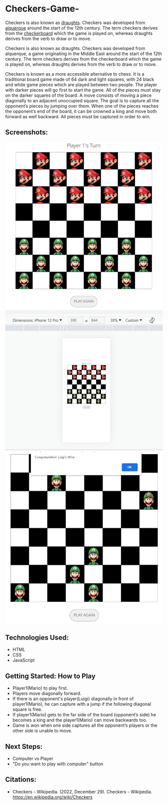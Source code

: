 # Checkers-Game-

Checkers is also known as [draughts](https://en.wikipedia.org/wiki/English_draughts). Checkers was developed from [alquerque](https://en.wikipedia.org/wiki/Alquerque) around the start of the 12th century. The term checkers derives from the [checkerboard](https://en.wikipedia.org/wiki/Checkerboard) which the game is played on, whereas draughts derives from the verb to draw or to move.

Checkers is also known as draughts. Checkers was developed from alquerque, a game originating in the Middle East around the start of the 12th century. The term checkers derives from the checkerboard which the game is played on, whereas draughts derives from the verb to draw or to move.


Checkers is known as a more accessible alternative to chess. It is a traditional board game made of 64 dark and light squares, with 24 black and white game pieces which are played between two people. The player with darker pieces will go first to start the game. All of the pieces must stay on the darker squares of the board. A move consists of moving a piece diagonally to an adjacent unoccupied square. The goal is to capture all the opponent’s pieces by jumping over them. When one of the pieces reaches the opponent’s end of the board, it can be crowned a king and move both forward as well backward. All pieces must be captured in order to win. 


## Screenshots:

<img src="Computer size.png"/>


<img src="Mobile size.png"/>


<img src="Winner Luigi.png"/>



## Technologies Used:

- HTML
- CSS
- JavaScript

## Getting Started: How to Play

- Player1(Mario) to play first.
- Players move diagonally forward.
- If there is an opponent's player(Luigi) diagonally in front of player1(Mario), he can capture with a jump if the following diagonal square is free.
- If player1(Mario) gets to the far side of the board (opponent’s side) he becomes a king and the player1(Mario) can move backwards too.
- Game is won when one side captures all the opponent’s players or the other side is unable to move.


## Next Steps: 

- Computer vs Player
- "Do you want to play with computer" button

## Citations:

- Checkers - Wikipedia. (2022, December 29). Checkers - Wikipedia. https://en.wikipedia.org/wiki/Checkers





